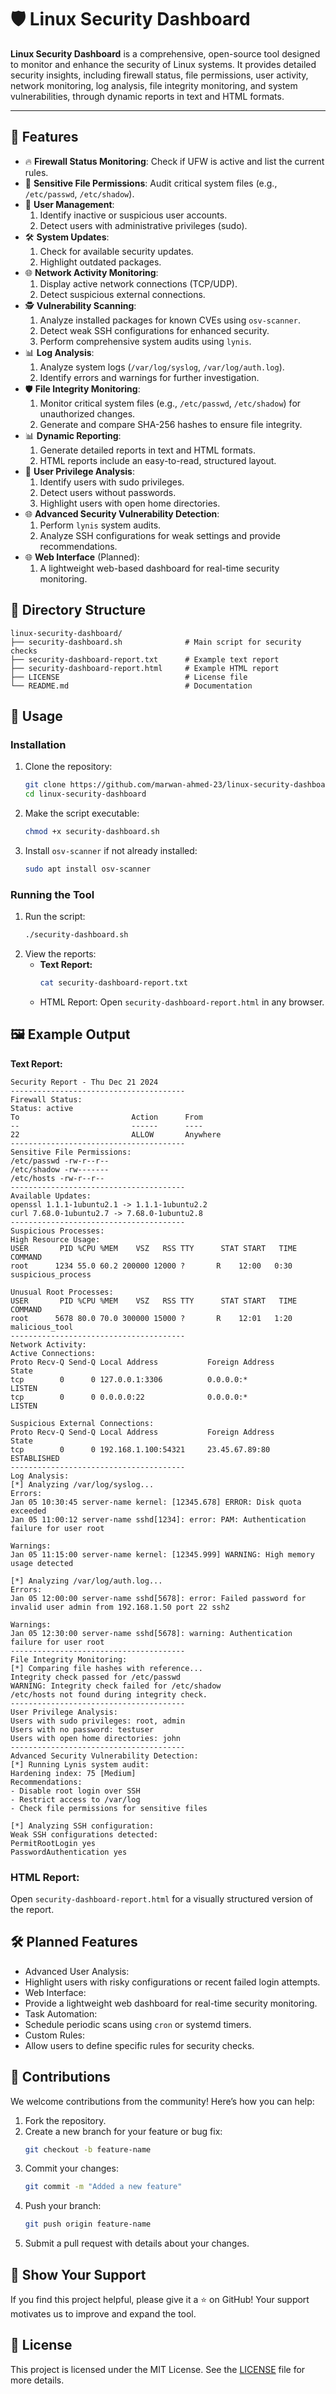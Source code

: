 # 🛡️ Linux Security Dashboard

**Linux Security Dashboard** is a comprehensive, open-source tool designed to monitor and enhance the security of Linux systems. It provides detailed security insights, including firewall status, file permissions, user activity, network monitoring, log analysis, file integrity monitoring, and system vulnerabilities, through dynamic reports in text and HTML formats.

---

## 🚀 Features

- 🔥 **Firewall Status Monitoring**: Check if UFW is active and list the current rules.
- 🔐 **Sensitive File Permissions**: Audit critical system files (e.g., `/etc/passwd`, `/etc/shadow`).
- 👤 **User Management**:
  1. Identify inactive or suspicious user accounts.
  2. Detect users with administrative privileges (sudo).
- 🛠️ **System Updates**:
  1. Check for available security updates.
  2. Highlight outdated packages.
- 🌐 **Network Activity Monitoring**:
  1. Display active network connections (TCP/UDP).
  2. Detect suspicious external connections.
- 🕵️ **Vulnerability Scanning**:
  1. Analyze installed packages for known CVEs using `osv-scanner`.
  2. Detect weak SSH configurations for enhanced security.
  3. Perform comprehensive system audits using `lynis`.
- 📊 **Log Analysis**:
  1. Analyze system logs (`/var/log/syslog`, `/var/log/auth.log`).
  2. Identify errors and warnings for further investigation.
- 🛡️ **File Integrity Monitoring**:
  1. Monitor critical system files (e.g., `/etc/passwd`, `/etc/shadow`) for unauthorized changes.
  2. Generate and compare SHA-256 hashes to ensure file integrity.
- 📊 **Dynamic Reporting**:
  1. Generate detailed reports in text and HTML formats.
  2. HTML reports include an easy-to-read, structured layout.
- 👤 **User Privilege Analysis**:
  1. Identify users with sudo privileges.
  2. Detect users without passwords.
  3. Highlight users with open home directories.
- 🌐 **Advanced Security Vulnerability Detection**:
  1. Perform `lynis` system audits.
  2. Analyze SSH configurations for weak settings and provide recommendations.
- 🌐 **Web Interface** (Planned):
  1. A lightweight web-based dashboard for real-time security monitoring.

## 📂 Directory Structure

```plaintext
linux-security-dashboard/
├── security-dashboard.sh              # Main script for security checks
├── security-dashboard-report.txt      # Example text report
├── security-dashboard-report.html     # Example HTML report
├── LICENSE                            # License file
└── README.md                          # Documentation
```

## 📖 Usage

### Installation

1. Clone the repository:
   ```bash
   git clone https://github.com/marwan-ahmed-23/linux-security-dashboard.git
   cd linux-security-dashboard
   ```
2. Make the script executable:
   ```bash
   chmod +x security-dashboard.sh
   ```
3. Install `osv-scanner` if not already installed:
   ```bash
   sudo apt install osv-scanner
   ```

### Running the Tool

1. Run the script:
   ```bash
   ./security-dashboard.sh
   ```
2. View the reports:
   - **Text Report:**
     ```bash
     cat security-dashboard-report.txt
     ```
   - HTML Report: Open `security-dashboard-report.html` in any browser.

## 🖼️ Example Output

**Text Report:**

```plaintext
Security Report - Thu Dec 21 2024
---------------------------------------
Firewall Status:
Status: active
To                         Action      From
--                         ------      ----
22                         ALLOW       Anywhere
---------------------------------------
Sensitive File Permissions:
/etc/passwd -rw-r--r--
/etc/shadow -rw-------
/etc/hosts -rw-r--r--
---------------------------------------
Available Updates:
openssl 1.1.1-1ubuntu2.1 -> 1.1.1-1ubuntu2.2
curl 7.68.0-1ubuntu2.7 -> 7.68.0-1ubuntu2.8
---------------------------------------
Suspicious Processes:
High Resource Usage:
USER       PID %CPU %MEM    VSZ   RSS TTY      STAT START   TIME COMMAND
root      1234 55.0 60.2 200000 12000 ?       R    12:00   0:30 suspicious_process

Unusual Root Processes:
USER       PID %CPU %MEM    VSZ   RSS TTY      STAT START   TIME COMMAND
root      5678 80.0 70.0 300000 15000 ?       R    12:01   1:20 malicious_tool
---------------------------------------
Network Activity:
Active Connections:
Proto Recv-Q Send-Q Local Address           Foreign Address         State
tcp        0      0 127.0.0.1:3306          0.0.0.0:*               LISTEN
tcp        0      0 0.0.0.0:22              0.0.0.0:*               LISTEN

Suspicious External Connections:
Proto Recv-Q Send-Q Local Address           Foreign Address         State
tcp        0      0 192.168.1.100:54321     23.45.67.89:80          ESTABLISHED
---------------------------------------
Log Analysis:
[*] Analyzing /var/log/syslog...
Errors:
Jan 05 10:30:45 server-name kernel: [12345.678] ERROR: Disk quota exceeded
Jan 05 11:00:12 server-name sshd[1234]: error: PAM: Authentication failure for user root

Warnings:
Jan 05 11:15:00 server-name kernel: [12345.999] WARNING: High memory usage detected

[*] Analyzing /var/log/auth.log...
Errors:
Jan 05 12:00:00 server-name sshd[5678]: error: Failed password for invalid user admin from 192.168.1.50 port 22 ssh2

Warnings:
Jan 05 12:30:00 server-name sshd[5678]: warning: Authentication failure for user root
---------------------------------------
File Integrity Monitoring:
[*] Comparing file hashes with reference...
Integrity check passed for /etc/passwd
WARNING: Integrity check failed for /etc/shadow
/etc/hosts not found during integrity check.
---------------------------------------
User Privilege Analysis:
Users with sudo privileges: root, admin
Users with no password: testuser
Users with open home directories: john
---------------------------------------
Advanced Security Vulnerability Detection:
[*] Running Lynis system audit:
Hardening index: 75 [Medium]
Recommendations:
- Disable root login over SSH
- Restrict access to /var/log
- Check file permissions for sensitive files

[*] Analyzing SSH configuration:
Weak SSH configurations detected:
PermitRootLogin yes
PasswordAuthentication yes
```

### HTML Report:

Open `security-dashboard-report.html` for a visually structured version of the report.

## 🛠️ Planned Features

- Advanced User Analysis:
- Highlight users with risky configurations or recent failed login attempts.
- Web Interface:
- Provide a lightweight web dashboard for real-time security monitoring.
- Task Automation:
- Schedule periodic scans using `cron` or systemd timers.
- Custom Rules:
- Allow users to define specific rules for security checks.

## 🤝 Contributions

We welcome contributions from the community! Here’s how you can help:

1. Fork the repository.
2. Create a new branch for your feature or bug fix:
   ```bash
   git checkout -b feature-name
   ```
3. Commit your changes:
   ```bash
   git commit -m "Added a new feature"
   ```
4. Push your branch:
   ```bash
   git push origin feature-name
   ```
5. Submit a pull request with details about your changes.

## 🌟 Show Your Support

If you find this project helpful, please give it a ⭐ on GitHub! Your support motivates us to improve and expand the tool.

## 🔖 License

This project is licensed under the MIT License. See the [LICENSE](LICENSE) file for more details.
